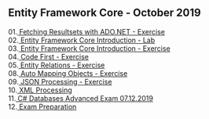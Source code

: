 ## Entity Framework Core - October 2019
01.<a href="https://github.com/HristoShabanakov/Databases-Basics-MS-SQL-Server-September-2019/tree/master/Entity%20Framework%20Core%20-%20October%202019/01.Fetching%20Resultsets%20with%20ADO.NET%20-%20Exercise"> Fetching Resultsets with ADO.NET - Exercise </a><br>
02.<a href="https://github.com/HristoShabanakov/Databases-Basics-MS-SQL-Server-September-2019/tree/master/Entity%20Framework%20Core%20-%20October%202019/02.Entity%20Framework%20Introduction%20-%20Lab"> Entity Framework Core Introduction - Lab </a><br>
03.<a href="https://github.com/HristoShabanakov/Databases-Basics-MS-SQL-Server-September-2019/tree/master/Entity%20Framework%20Core%20-%20October%202019/03.Entity%20Framework%20Introduction%20-%20Exercise"> Entity Framework Core Introduction - Exercise </a><br> 
04.<a href="https://github.com/HristoShabanakov/Databases-Basics-MS-SQL-Server-September-2019/tree/master/Entity%20Framework%20Core%20-%20October%202019/04.Code%20First%20-%20Exercise"> Code First - Exercise </a><br>
05.<a href="https://github.com/HristoShabanakov/Databases-Basics-MS-SQL-Server-September-2019/tree/master/Entity%20Framework%20Core%20-%20October%202019/05.Entity%20Relations%20-%20Exercise/03.Football%20Betting"> Entity Relations - Exercise </a><br>
08.<a href="https://github.com/HristoShabanakov/Databases-Basics-MS-SQL-Server-September-2019/tree/master/Entity%20Framework%20Core%20-%20October%202019/08.Entity%20Framework%20Core%20-%20Auto%20Mapping%20Objects%20-%20Exercises"> Auto Mapping Objects - Exercise</a><br>
09.<a href="https://github.com/HristoShabanakov/Databases-Basics-MS-SQL-Server-September-2019/tree/master/Entity%20Framework%20Core%20-%20October%202019/09.JSON%20Processing%20-%20Exercise"> JSON Processing - Exercise </a><br>
10.<a href="https://github.com/HristoShabanakov/Databases-Basics-MS-SQL-Server-September-2019/tree/master/Entity%20Framework%20Core%20-%20October%202019/10.XML%20Processing%20-%20Exercise/CarDealer"> XML Processing </a><br>
11.<a href="https://github.com/HristoShabanakov/Databases-Basics-MS-SQL-Server-September-2019/tree/master/Entity%20Framework%20Core%20-%20October%202019/11.Databases%20Advanced%20Exam%20-%2007.12.2019"> C# Databases Advanced Exam 07.12.2019 </a><br>
12.<a href="https://github.com/HristoShabanakov/Databases-Basics-MS-SQL-Server-September-2019/tree/master/Entity%20Framework%20Core%20-%20October%202019/Exam%20Preparation"> Exam Preparation </a><br>
